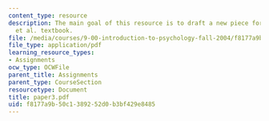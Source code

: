 ```yaml
---
content_type: resource
description: The main goal of this resource is to draft a new piece for the Gleitman
  et al. textbook.
file: /media/courses/9-00-introduction-to-psychology-fall-2004/f8177a9b50c1389252d0b3bf429e8485_paper3.pdf
file_type: application/pdf
learning_resource_types:
- Assignments
ocw_type: OCWFile
parent_title: Assignments
parent_type: CourseSection
resourcetype: Document
title: paper3.pdf
uid: f8177a9b-50c1-3892-52d0-b3bf429e8485
---
```

